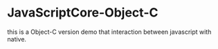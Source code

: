 # JavaScriptCore-Object-C
this is a Object-C version demo that interaction between javascript with native.

